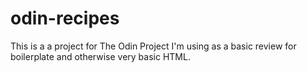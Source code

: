 # odin-recipes
This is a a project for The Odin Project I'm using as a basic review for boilerplate and otherwise very basic HTML.